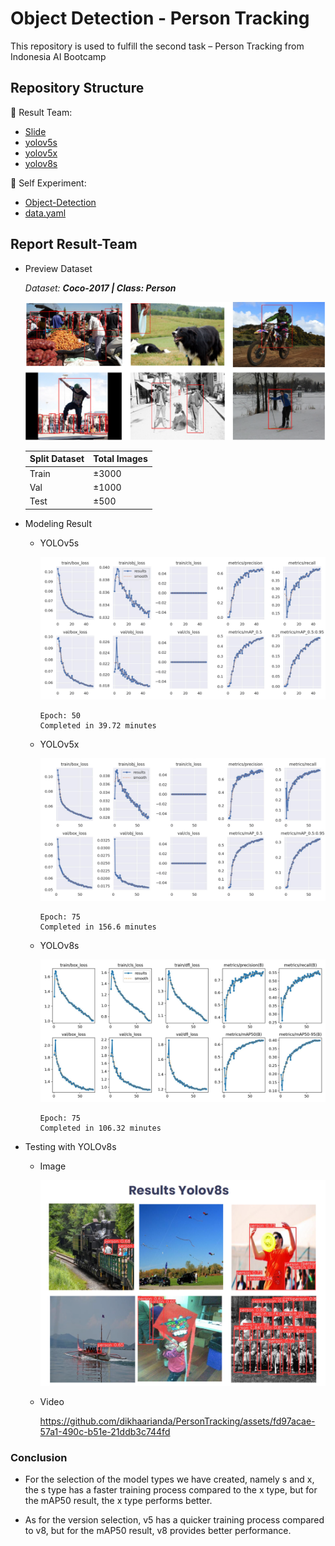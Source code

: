 # Object Detection - Person Tracking
This repository is used to fulfill the second task – Person Tracking from Indonesia AI Bootcamp

## Repository Structure
🔗 Result Team:
- [Slide](https://github.com/dikhaarianda/PersonTracking/blob/master/Result-Team/Project%202%20-%20Person%20Tracking.pdf)
- [yolov5s](https://github.com/dikhaarianda/PersonTracking/blob/master/Result-Team/yolov5s.ipynb)
- [yolov5x](https://github.com/dikhaarianda/PersonTracking/blob/master/Result-Team/yolov5x.ipynb)
- [yolov8s](https://github.com/dikhaarianda/PersonTracking/blob/master/Result-Team/yolov8s.ipynb)

🔗 Self Experiment:
- [Object-Detection](https://github.com/dikhaarianda/PersonTracking/blob/master/Self-Experiment/ObjectDetection.ipynb)
- [data.yaml](https://github.com/dikhaarianda/PersonTracking/blob/master/Self-Experiment/data.yaml)

## Report Result-Team
- Preview Dataset

    *Dataset: **Coco-2017 | Class: Person***

    ![Dataset](https://github.com/dikhaarianda/PersonTracking/blob/master/assets/dataset_image.png)

    | Split Dataset | Total Images  |
    |   ---------   |   ---------   |
    |       Train   |       ±3000   |   
    |       Val     |       ±1000   |
    |       Test    |       ±500    |

- Modeling Result
    - YOLOv5s

        ![YOLOv5s](https://github.com/dikhaarianda/PersonTracking/blob/master/assets/yolo5s.jpg)
        ```
        Epoch: 50
        Completed in 39.72 minutes
        ```

    - YOLOv5x

        ![yolo5x](https://github.com/dikhaarianda/PersonTracking/blob/master/assets/yolo5x.jpg)
        ```
        Epoch: 75
        Completed in 156.6 minutes
        ```
    
    - YOLOv8s

        ![yolo5x](https://github.com/dikhaarianda/PersonTracking/blob/master/assets/yolo8s.jpg)
        ```
        Epoch: 75
        Completed in 106.32 minutes
        ```

- Testing with YOLOv8s
    - Image

        ![testImage](https://github.com/dikhaarianda/PersonTracking/blob/master/assets/test_dataset.png)
    
    - Video

         https://github.com/dikhaarianda/PersonTracking/assets/fd97acae-57a1-490c-b51e-21ddb3c744fd

### Conclusion
- For the selection of the model types we have created, namely s and x, the s type has a faster training process compared to the x type, but for the mAP50 result, the x type performs better.

- As for the version selection, v5 has a quicker training process compared to v8, but for the mAP50 result, v8 provides better performance.
